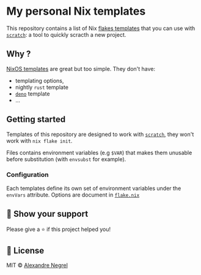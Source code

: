 # My personal Nix templates

This repository contains a list of Nix [flakes templates](https://nixos.org/manual/nix/unstable/command-ref/new-cli/nix3-flake-init.html#template-definitions)
that you can use with [`scratch`](https://github.com/negrel/scratch): a tool to quickly scracth a new project.

## Why ?

[NixOS templates](https://github.com/NixOS/templates/) are great but too simple.
They don't have:
- templating options,
- nightly `rust` template
- [`deno`](https://deno.land) template
- ...

## Getting started

Templates of this repository are designed to work with [`scratch`](https://github.com/negrel/scratch),
they won't work with `nix flake init`.

Files contains environment variables (e.g `$VAR`) that makes them unusable before substitution (with `envsubst` for example).

### Configuration

Each templates define its own set of environment variables under the `envVars` attribute. Options are document in [`flake.nix`](flake.nix)

## :stars: Show your support

Please give a :star: if this project helped you!

## :scroll: License

MIT © [Alexandre Negrel](https://www.negrel.dev/)
